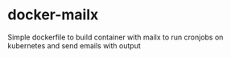 # docker-mailx

Simple dockerfile to build container with mailx to run cronjobs on kubernetes and send emails with output
